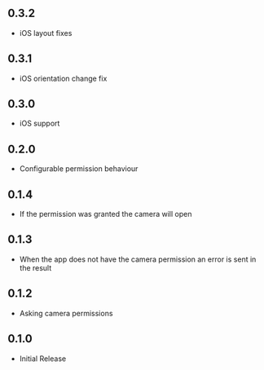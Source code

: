 ## 0.3.2

* iOS layout fixes

## 0.3.1

* iOS orientation change fix

## 0.3.0

* iOS support

## 0.2.0

* Configurable permission behaviour

## 0.1.4

* If the permission was granted the camera will open

## 0.1.3

* When the app does not have the camera permission an error is sent in the result

## 0.1.2

* Asking camera permissions

## 0.1.0

* Initial Release


